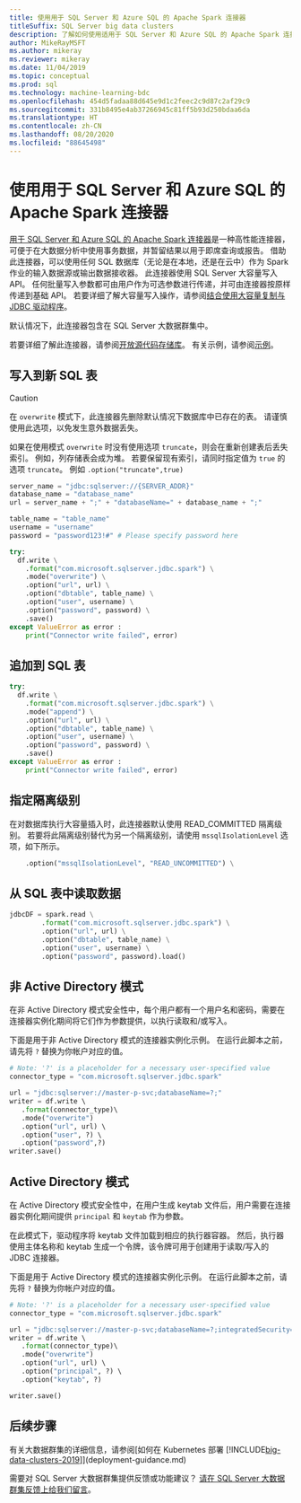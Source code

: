 ```yaml
---
title: 使用用于 SQL Server 和 Azure SQL 的 Apache Spark 连接器
titleSuffix: SQL Server big data clusters
description: 了解如何使用适用于 SQL Server 和 Azure SQL 的 Apache Spark 连接器读取和写入 SQL Server。
author: MikeRayMSFT
ms.author: mikeray
ms.reviewer: mikeray
ms.date: 11/04/2019
ms.topic: conceptual
ms.prod: sql
ms.technology: machine-learning-bdc
ms.openlocfilehash: 454d5fadaa88d645e9d1c2feec2c9d87c2af29c9
ms.sourcegitcommit: 331b8495e4ab37266945c81ff5b93d250bdaa6da
ms.translationtype: HT
ms.contentlocale: zh-CN
ms.lasthandoff: 08/20/2020
ms.locfileid: "88645498"
---
```

# <a name="use-the-apache-spark-connector-for-sql-server-and-azure-sql"></a>使用用于 SQL Server 和 Azure SQL 的 Apache Spark 连接器

[用于 SQL Server 和 Azure SQL 的 Apache Spark 连接器](https://github.com/microsoft/sql-spark-connector)是一种高性能连接器，可便于在大数据分析中使用事务数据，并暂留结果以用于即席查询或报告。 借助此连接器，可以使用任何 SQL 数据库（无论是在本地，还是在云中）作为 Spark 作业的输入数据源或输出数据接收器。 此连接器使用 SQL Server 大容量写入 API。 任何批量写入参数都可由用户作为可选参数进行传递，并可由连接器按原样传递到基础 API。 若要详细了解大容量写入操作，请参阅[结合使用大容量复制与 JDBC 驱动程序]( ../connect/jdbc/using-bulk-copy-with-the-jdbc-driver.md#sqlserverbulkcopyoptions)。

默认情况下，此连接器包含在 SQL Server 大数据群集中。

若要详细了解此连接器，请参阅[开放源代码存储库](https://github.com/microsoft/sql-spark-connector)。 有关示例，请参阅[示例](https://github.com/microsoft/sql-spark-connector/tree/master/samples)。

## <a name="write-to-a-new-sql-table"></a>写入到新 SQL 表

>[!CAUTION]
> 在 `overwrite` 模式下，此连接器先删除默认情况下数据库中已存在的表。 请谨慎使用此选项，以免发生意外数据丢失。
> 
> 如果在使用模式 `overwrite` 时没有使用选项 `truncate`，则会在重新创建表后丢失索引。 例如，列存储表会成为堆。 若要保留现有索引，请同时指定值为 `true` 的选项 `truncate`。 例如 `.option("truncate",true)`

```python
server_name = "jdbc:sqlserver://{SERVER_ADDR}"
database_name = "database_name"
url = server_name + ";" + "databaseName=" + database_name + ";"

table_name = "table_name"
username = "username"
password = "password123!#" # Please specify password here

try:
  df.write \
    .format("com.microsoft.sqlserver.jdbc.spark") \
    .mode("overwrite") \
    .option("url", url) \
    .option("dbtable", table_name) \
    .option("user", username) \
    .option("password", password) \
    .save()
except ValueError as error :
    print("Connector write failed", error)
```

## <a name="append-to-sql-table"></a>追加到 SQL 表
```python
try:
  df.write \
    .format("com.microsoft.sqlserver.jdbc.spark") \
    .mode("append") \
    .option("url", url) \
    .option("dbtable", table_name) \
    .option("user", username) \
    .option("password", password) \
    .save()
except ValueError as error :
    print("Connector write failed", error)
```

## <a name="specify-the-isolation-level"></a>指定隔离级别

在对数据库执行大容量插入时，此连接器默认使用 READ_COMMITTED 隔离级别。 若要将此隔离级别替代为另一个隔离级别，请使用 `mssqlIsolationLevel` 选项，如下所示。
```python
    .option("mssqlIsolationLevel", "READ_UNCOMMITTED") \
```

## <a name="read-from-sql-table"></a>从 SQL 表中读取数据

```python
jdbcDF = spark.read \
        .format("com.microsoft.sqlserver.jdbc.spark") \
        .option("url", url) \
        .option("dbtable", table_name) \
        .option("user", username) \
        .option("password", password).load()
```

## <a name="non-active-directory-mode"></a>非 Active Directory 模式

在非 Active Directory 模式安全性中，每个用户都有一个用户名和密码，需要在连接器实例化期间将它们作为参数提供，以执行读取和/或写入。

下面是用于非 Active Directory 模式的连接器实例化示例。 在运行此脚本之前，请先将 `?` 替换为你帐户对应的值。

```python
# Note: '?' is a placeholder for a necessary user-specified value
connector_type = "com.microsoft.sqlserver.jdbc.spark" 

url = "jdbc:sqlserver://master-p-svc;databaseName=?;"
writer = df.write \ 
   .format(connector_type)\ 
   .mode("overwrite") 
   .option("url", url) \ 
   .option("user", ?) \ 
   .option("password",?) 
writer.save() 
```

## <a name="active-directory-mode"></a>Active Directory 模式

在 Active Directory 模式安全性中，在用户生成 keytab 文件后，用户需要在连接器实例化期间提供 `principal` 和 `keytab` 作为参数。

在此模式下，驱动程序将 keytab 文件加载到相应的执行器容器。 然后，执行器使用主体名称和 keytab 生成一个令牌，该令牌可用于创建用于读取/写入的 JDBC 连接器。

下面是用于 Active Directory 模式的连接器实例化示例。 在运行此脚本之前，请先将 `?` 替换为你帐户对应的值。

```python
# Note: '?' is a placeholder for a necessary user-specified value
connector_type = "com.microsoft.sqlserver.jdbc.spark"

url = "jdbc:sqlserver://master-p-svc;databaseName=?;integratedSecurity=true;authenticationScheme=JavaKerberos;" 
writer = df.write \ 
   .format(connector_type)\ 
   .mode("overwrite") 
   .option("url", url) \ 
   .option("principal", ?) \ 
   .option("keytab", ?)   

writer.save() 
```

## <a name="next-steps"></a>后续步骤

有关大数据群集的详细信息，请参阅[如何在 Kubernetes 部署 [!INCLUDE[big-data-clusters-2019](../includes/ssbigdataclusters-ss-nover.md)]](deployment-guidance.md)

需要对 SQL Server 大数据群集提供反馈或功能建议？ [请在 SQL Server 大数据群集反馈上给我们留言](https://aka.ms/sql-server-bdc-feedback)。
